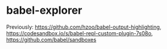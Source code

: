 # babel-explorer

Previously:
https://github.com/hzoo/babel-output-highlighting,
https://codesandbox.io/s/babel-repl-custom-plugin-7s08o,
https://github.com/babel/sandboxes
